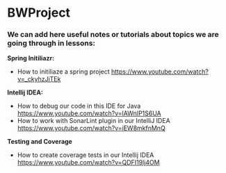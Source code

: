 # BWProject

### We can add here useful notes or tutorials about topics we are going through in lessons:

**Spring Initiliazr:**
- How to initiliaze a spring project https://www.youtube.com/watch?v=_ckyhzJiTEk

**Intellij IDEA:** 
- How to debug our code in this IDE for Java https://www.youtube.com/watch?v=lAWnIP1S6UA 
- How to work with SonarLint plugin in our IntelliJ IDEA  https://www.youtube.com/watch?v=iEW8mkfnMnQ 

**Testing and Coverage**
- How to create coverage tests in our Intellij IDEA https://www.youtube.com/watch?v=QDFI19lj4OM 
